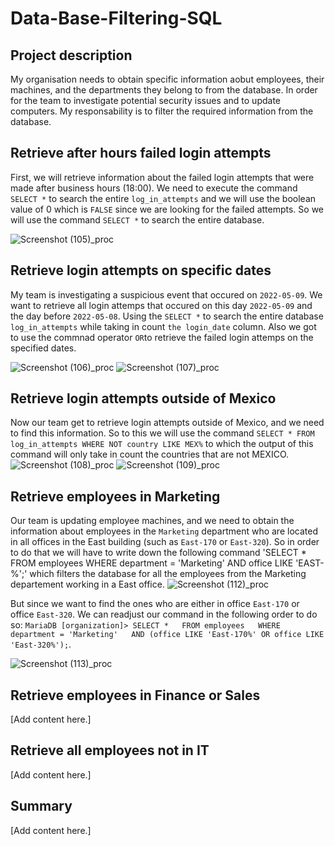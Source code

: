 # Data-Base-Filtering-SQL

## Project description
My organisation needs to obtain specific information aobut employees, their machines, and the departments they belong to from the database. In order for the team to investigate potential security issues and to update computers. My responsability is to filter the required information from the database.

## Retrieve after hours failed login attempts
First, we will retrieve information about the failed login attempts that were made after business hours (18:00). We need to execute the command `SELECT *` to search the entire `log_in_attempts` and we will use the boolean value of 0 which is `FALSE` since we are looking for the failed attempts. So we will use the command `SELECT *` to search the entire database.

![Screenshot (105)_proc](https://github.com/user-attachments/assets/98be21da-d1c4-4baf-9c45-1da21f1b934b)

## Retrieve login attempts on specific dates
My team is investigating a suspicious event that occured on `2022-05-09`. We want to retrieve all login attemps that occured on this day `2022-05-09` and the day before `2022-05-08`. Using the `SELECT *` to search the entire database `log_in_attempts` while taking in count `the login_date` column. Also we got to use the commnad operator `OR`to retrieve the failed login attemps on the specified dates.

![Screenshot (106)_proc](https://github.com/user-attachments/assets/f440fd77-cb79-4063-8bfb-66ebb16d852c)
![Screenshot (107)_proc](https://github.com/user-attachments/assets/904da667-203e-4e33-9ba1-d676bb7fdae1)

## Retrieve login attempts outside of Mexico
Now our team get to retrieve login attempts outside of Mexico, and we need to find this information. So to this we will use the  command `SELECT * FROM log_in_attempts WHERE NOT country LIKE MEX%` to which the output of this command will only take in count the countries that are not MEXICO.
![Screenshot (108)_proc](https://github.com/user-attachments/assets/5323e809-1212-4c10-a495-e432fa6db603)
![Screenshot (109)_proc](https://github.com/user-attachments/assets/238dd029-1d3b-4831-986f-377475d36262)

## Retrieve employees in Marketing
Our team is updating employee machines, and we need to obtain the information about employees in the `Marketing` department who are located in all offices in the East building (such as `East-170` or `East-320`). So in order to do that we will have to write down the following command 'SELECT * FROM employees WHERE department = 'Marketing' AND office LIKE 'EAST-%';' which filters the database for all the employees from the Marketing departement working in a East office.
![Screenshot (112)_proc](https://github.com/user-attachments/assets/13e99432-e8c8-474e-9506-45d55e30d4c6)

But since we want to find the ones who are either in  office `East-170` or office `East-320`. We can readjust our command in the following order to do so: `MariaDB [organization]> SELECT *   FROM employees   WHERE department = 'Marketing'   AND (office LIKE 'East-170%' OR office LIKE 'East-320%');`.

![Screenshot (113)_proc](https://github.com/user-attachments/assets/dfb38c05-96b3-4d11-a350-2bb8662ae043)

## Retrieve employees in Finance or Sales
[Add content here.]

## Retrieve all employees not in IT
[Add content here.]

## Summary
[Add content here.]
